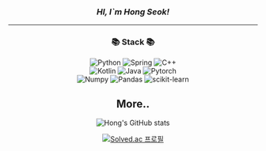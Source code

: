 <div align=center>
  
### *HI, I`m Hong Seok!*

</div>

---
<div align=center>
  <h3>📚 Stack 📚</h3>
</div>

<div align=center>
  <img alt="Python" src ="https://img.shields.io/badge/Python-3776AB.svg?&style=for-the-badge&logo=Python&logoColor=white"/>
  <img alt="Spring" src="https://img.shields.io/badge/spring-%236DB33F.svg?style=for-the-badge&logo=spring&logoColor=white" />
  <img alt="C++" src="https://img.shields.io/badge/c++-%2300599C.svg?style=for-the-badge&logo=c%2B%2B&logoColor=white" />
  <br>
  <img alt="Kotlin" src="https://img.shields.io/badge/kotlin-%237F52FF.svg?style=for-the-badge&logo=kotlin&logoColor=white" />
  <img alt="Java" src="https://img.shields.io/badge/java-%23ED8B00.svg?style=for-the-badge&logo=openjdk&logoColor=white" />
  <img alt="Pytorch" src="https://img.shields.io/badge/PyTorch-EE4C2C.svg?style=for-the-badge&logo=React&logoColor=white"/>
  <br>
  <img alt="Numpy" src="https://img.shields.io/badge/numpy-%23013243.svg?style=for-the-badge&logo=numpy&logoColor=white"/>
  <img alt="Pandas" src="https://img.shields.io/badge/pandas-%23150458.svg?style=for-the-badge&logo=pandas&logoColor=white"/>
  <img alt="scikit-learn" src="https://img.shields.io/badge/scikit--learn-%23F7931E.svg?style=for-the-badge&logo=scikit-learn&logoColor=white" />
  <br>
  
</div>


<div align=center>

<h2> More.. </h2>
  
![Hong's GitHub stats](https://github-readme-stats.vercel.app/api?username=lkl4502&show_icons=true&theme=onedark)

[![Solved.ac
프로필](http://mazassumnida.wtf/api/generate_badge?boj=lkl4502)](https://solved.ac/lkl4502)

</div>
